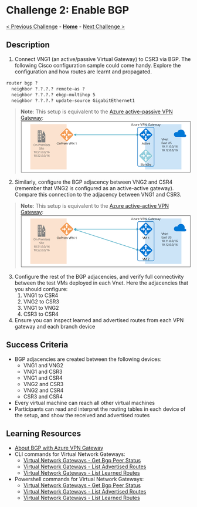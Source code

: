 # Challenge 2: Enable BGP

[< Previous Challenge](./01-lab_exploration.md) - **[Home](../README.md)** - [Next Challenge >](./03-aspath_prepending.md)

## Description

1. Connect VNG1 (an active/passive Virtual Gateway) to CSR3 via BGP. The following Cisco configuration sample could come handy. Explore the configuration and how routes are learnt and propagated.

```
router bgp ?
  neighbor ?.?.?.? remote-as ?
  neighbor ?.?.?.? ebgp-multihop 5
  neighbor ?.?.?.? update-source GigabitEthernet1
```

> **Note**: This setup is equivalent to the [Azure active-passive VPN Gateway](https://docs.microsoft.com/azure/vpn-gateway/vpn-gateway-highlyavailable#about-azure-vpn-gateway-redundancy):
> ![](Images/active-standby.png)

2. Similarly, configure the BGP adjacency between VNG2 and CSR4 (remember that VNG2 is configured as an active-active gateway). Compare this connection  to the adjacency between VNG1 and CSR3.

> **Note**: This setup is equivalent to the [Azure active-active VPN Gateway](https://docs.microsoft.com/azure/vpn-gateway/vpn-gateway-highlyavailable#active-active-azure-vpn-gateway):
> ![](Images/active-active.png)

3. Configure the rest of the BGP adjacencies, and verify full connectivity between the test VMs deployed in each Vnet. Here the adjacencies that you should configure:
    1. VNG1 to CSR4
    1. VNG2 to CSR3
    1. VNG1 to VNG2
    1. CSR3 to CSR4
1. Ensure you can inspect learned and advertised routes from each VPN gateway and each branch device

## Success Criteria

- BGP adjacencies are created between the following devices:
    - VNG1 and VNG2
    - VNG1 and CSR3
    - VNG1 and CSR4
    - VNG2 and CSR3
    - VNG2 and CSR4
    - CSR3 and CSR4
- Every virtual machine can reach all other virtual machines
- Participants can read and interpret the routing tables in each device of the setup, and show the received and advertised routes

## Learning Resources

- [About BGP with Azure VPN Gateway](https://docs.microsoft.com/en-us/azure/vpn-gateway/vpn-gateway-bgp-overview)
- CLI commands for Virtual Network Gateways:
    - [Virtual Network Gateways - Get Bgp Peer Status](https://docs.microsoft.com/cli/azure/network/vnet-gateway?view=azure-cli-latest#az_network_vnet_gateway_list_bgp_peer_status)
    - [Virtual Network Gateways - List Advertised Routes](https://docs.microsoft.com/cli/azure/network/vnet-gateway?view=azure-cli-latest#az_network_vnet_gateway_list_advertised_routes)
    - [Virtual Network Gateways - List Learned Routes](https://docs.microsoft.com/cli/azure/network/vnet-gateway?view=azure-cli-latest#az_network_vnet_gateway_list_learned_routes)
- Powershell commands for Virtual Network Gateways:
    - [Virtual Network Gateways - Get Bgp Peer Status](https://docs.microsoft.com/powershell/module/az.network/get-azvirtualnetworkgatewaybgppeerstatus?view=azps-5.1.0)
    - [Virtual Network Gateways - List Advertised Routes](https://docs.microsoft.com/powershell/module/az.network/get-azvirtualnetworkgatewayadvertisedroute?view=azps-5.1.0)
    - [Virtual Network Gateways - List Learned Routes](https://docs.microsoft.com/powershell/module/az.network/get-azvirtualnetworkgatewaylearnedroute?view=azps-5.1.0)
